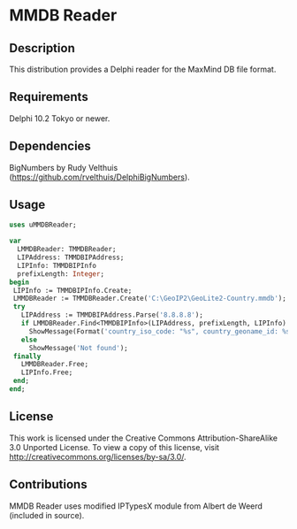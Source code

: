 # MMDB Reader

## Description

This distribution provides a Delphi reader for the MaxMind DB file format.

## Requirements

Delphi 10.2 Tokyo or newer.

## Dependencies

BigNumbers by Rudy Velthuis (https://github.com/rvelthuis/DelphiBigNumbers).

## Usage
```pascal
uses uMMDBReader;

var
  LMMDBReader: TMMDBReader;
  LIPAddress: TMMDBIPAddress;
  LIPInfo: TMMDBIPInfo
  prefixLength: Integer;
begin
 LIPInfo := TMMDBIPInfo.Create;
 LMMDBReader := TMMDBReader.Create('C:\GeoIP2\GeoLite2-Country.mmdb'); 
 try
   LIPAddress := TMMDBIPAddress.Parse('8.8.8.8');
   if LMMDBReader.Find<TMMDBIPInfo>(LIPAddress, prefixLength, LIPInfo) then
     ShowMessage(Format('country_iso_code: "%s", country_geoname_id: %s', [LIPInfo.Country.ISOCode, IntToStr(LIPInfo.country.GeonameId)]));
   else
     ShowMessage('Not found');
 finally
   LMMDBReader.Free;
   LIPInfo.Free;
 end;
end;
```
## License

This work is licensed under the Creative Commons Attribution-ShareAlike 3.0
Unported License. To view a copy of this license, visit
http://creativecommons.org/licenses/by-sa/3.0/.

## Contributions

MMDB Reader uses modified IPTypesX module from Albert de Weerd (included in source).
